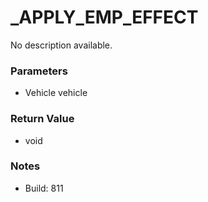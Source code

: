 # _APPLY_EMP_EFFECT

No description available.

### Parameters
* Vehicle vehicle

### Return Value
* void

### Notes
* Build: 811

